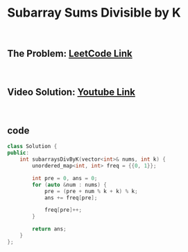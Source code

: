 # Subarray Sums Divisible by K

<br>

## The Problem: [LeetCode Link](https://leetcode.com/problems/subarray-sums-divisible-by-k/)

<br>

## Video Solution: [Youtube Link](https://youtu.be/szWfCyRsyAU)

<br>

## code

```cpp
class Solution {
public:
    int subarraysDivByK(vector<int>& nums, int k) {
        unordered_map<int, int> freq = {{0, 1}};

        int pre = 0, ans = 0;
        for (auto &num : nums) {
            pre = (pre + num % k + k) % k;
            ans += freq[pre];

            freq[pre]++;
        }

        return ans;
    }
};
```
